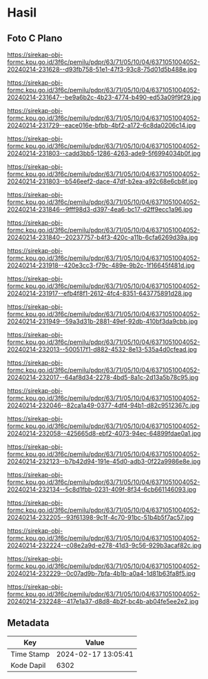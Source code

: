 # Hasil

## Foto C Plano

https://sirekap-obj-formc.kpu.go.id/3f6c/pemilu/pdpr/63/71/05/10/04/6371051004052-20240214-231628--d93fb758-51e1-47f3-93c8-75d01d5b488e.jpg

https://sirekap-obj-formc.kpu.go.id/3f6c/pemilu/pdpr/63/71/05/10/04/6371051004052-20240214-231647--be9a6b2c-4b23-4774-b490-ed53a09f9f29.jpg

https://sirekap-obj-formc.kpu.go.id/3f6c/pemilu/pdpr/63/71/05/10/04/6371051004052-20240214-231729--eace016e-bfbb-4bf2-a172-6c8da0206c14.jpg

https://sirekap-obj-formc.kpu.go.id/3f6c/pemilu/pdpr/63/71/05/10/04/6371051004052-20240214-231803--cadd3bb5-1286-4263-ade9-5f6994034b0f.jpg

https://sirekap-obj-formc.kpu.go.id/3f6c/pemilu/pdpr/63/71/05/10/04/6371051004052-20240214-231803--b546eef2-dace-47df-b2ea-a92c68e6cb8f.jpg

https://sirekap-obj-formc.kpu.go.id/3f6c/pemilu/pdpr/63/71/05/10/04/6371051004052-20240214-231846--9fff98d3-d397-4ea6-bc17-d2ff9ecc1a96.jpg

https://sirekap-obj-formc.kpu.go.id/3f6c/pemilu/pdpr/63/71/05/10/04/6371051004052-20240214-231840--20237757-b4f3-420c-a11b-6cfa6269d39a.jpg

https://sirekap-obj-formc.kpu.go.id/3f6c/pemilu/pdpr/63/71/05/10/04/6371051004052-20240214-231918--420e3cc3-f79c-489e-9b2c-1f16645f481d.jpg

https://sirekap-obj-formc.kpu.go.id/3f6c/pemilu/pdpr/63/71/05/10/04/6371051004052-20240214-231917--efb4f8f1-2612-4fc4-8351-643775891d28.jpg

https://sirekap-obj-formc.kpu.go.id/3f6c/pemilu/pdpr/63/71/05/10/04/6371051004052-20240214-231949--59a3d31b-2881-49ef-92db-410bf3da9cbb.jpg

https://sirekap-obj-formc.kpu.go.id/3f6c/pemilu/pdpr/63/71/05/10/04/6371051004052-20240214-232013--500517f1-d882-4532-8e13-535a4d0cfead.jpg

https://sirekap-obj-formc.kpu.go.id/3f6c/pemilu/pdpr/63/71/05/10/04/6371051004052-20240214-232017--64af8d34-2278-4bd5-8a1c-2d13a5b78c95.jpg

https://sirekap-obj-formc.kpu.go.id/3f6c/pemilu/pdpr/63/71/05/10/04/6371051004052-20240214-232046--82ca1a49-0377-4df4-94b1-d82c9512367c.jpg

https://sirekap-obj-formc.kpu.go.id/3f6c/pemilu/pdpr/63/71/05/10/04/6371051004052-20240214-232058--425665d8-ebf2-4073-94ec-64899fdae0a1.jpg

https://sirekap-obj-formc.kpu.go.id/3f6c/pemilu/pdpr/63/71/05/10/04/6371051004052-20240214-232123--b7b42d94-191e-45d0-adb3-0f22a9986e8e.jpg

https://sirekap-obj-formc.kpu.go.id/3f6c/pemilu/pdpr/63/71/05/10/04/6371051004052-20240214-232134--5c8d1fbb-0231-409f-8f34-6cb661146093.jpg

https://sirekap-obj-formc.kpu.go.id/3f6c/pemilu/pdpr/63/71/05/10/04/6371051004052-20240214-232205--93f61398-9c1f-4c70-91bc-51b4b5f7ac57.jpg

https://sirekap-obj-formc.kpu.go.id/3f6c/pemilu/pdpr/63/71/05/10/04/6371051004052-20240214-232224--c08e2a9d-e278-41d3-9c56-929b3acaf82c.jpg

https://sirekap-obj-formc.kpu.go.id/3f6c/pemilu/pdpr/63/71/05/10/04/6371051004052-20240214-232229--0c07ad9b-7bfa-4b1b-a0a4-1d81b63fa8f5.jpg

https://sirekap-obj-formc.kpu.go.id/3f6c/pemilu/pdpr/63/71/05/10/04/6371051004052-20240214-232248--417e1a37-d8d8-4b2f-bc4b-ab04fe5ee2e2.jpg


## Metadata

| Key        | Value               |
| ---------- | ------------------- |
| Time Stamp | 2024-02-17 13:05:41 |
| Kode Dapil | 6302                |



